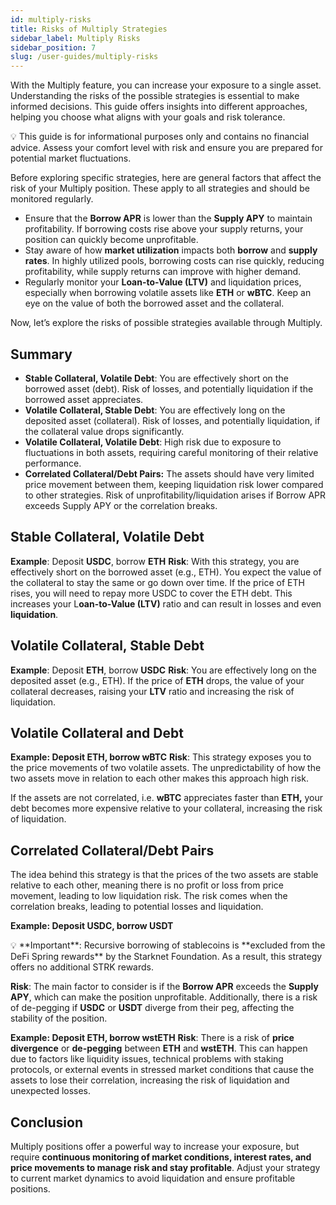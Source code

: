 ```yaml
---
id: multiply-risks
title: Risks of Multiply Strategies
sidebar_label: Multiply Risks
sidebar_position: 7
slug: /user-guides/multiply-risks
---
```

With the Multiply feature, you can increase your exposure to a single asset. Understanding the risks of the possible strategies is essential to make informed decisions. This guide offers insights into different approaches, helping you choose what aligns with your goals and risk tolerance. 

<aside>💡 This guide is for informational purposes only and contains no financial advice. Assess your comfort level with risk and ensure you are prepared for potential market fluctuations.</aside>

Before exploring specific strategies, here are general factors that affect the risk of your Multiply position. These apply to all strategies and should be monitored regularly. 

- Ensure that the **Borrow APR** is lower than the **Supply APY** to maintain profitability. If borrowing costs rise above your supply returns, your position can quickly become unprofitable.
- Stay aware of how **market utilization** impacts both **borrow** and **supply rates**. In highly utilized pools, borrowing costs can rise quickly, reducing profitability, while supply returns can improve with higher demand.
- Regularly monitor your **Loan-to-Value (LTV)** and liquidation prices, especially when borrowing volatile assets like **ETH** or **wBTC**. Keep an eye on the value of both the borrowed asset and the collateral.

Now, let’s explore the risks of possible strategies available through Multiply. 

## Summary

- **Stable Collateral, Volatile Debt**: You are effectively short on the borrowed asset (debt). Risk of losses, and potentially liquidation if the borrowed asset appreciates.
- **Volatile Collateral, Stable Debt**: You are effectively long on the deposited asset (collateral). Risk of losses, and potentially liquidation, if the collateral value drops significantly.
- **Volatile Collateral, Volatile Debt**: High risk due to exposure to fluctuations in both assets, requiring careful monitoring of their relative performance.
- **Correlated Collateral/Debt Pairs:** The assets should have very limited price movement between them, keeping liquidation risk lower compared to other strategies. Risk of unprofitability/liquidation arises if Borrow APR exceeds Supply APY or the correlation breaks.


## **Stable Collateral, Volatile Debt**
**Example**: Deposit **USDC**, borrow **ETH**
**Risk**: With this strategy, you are effectively short on the borrowed asset (e.g., ETH). You expect the value of the collateral to stay the same or go down over time. If the price of ETH rises, you will need to repay more USDC to cover the ETH debt. This increases your L**oan-to-Value (LTV)** ratio and can result in losses and even **liquidation**.

## **Volatile Collateral, Stable Debt**
**Example**: Deposit **ETH**, borrow **USDC**
**Risk**: You are effectively long on the deposited asset (e.g., ETH).  If the price of **ETH** drops, the value of your collateral decreases, raising your **LTV** ratio and increasing the risk of liquidation.

## **Volatile Collateral and Debt**
**Example: Deposit ETH, borrow wBTC**
**Risk**: This strategy exposes you to the price movements of two volatile assets. The unpredictability of how the two assets move in relation to each other makes this approach high risk.

If the assets are not correlated, i.e. **wBTC** appreciates faster than **ETH,** your debt becomes more expensive relative to your collateral, increasing the risk of liquidation. 

## Correlated Collateral/Debt Pairs
The idea behind this strategy is that the prices of the two assets are stable relative to each other, meaning there is no profit or loss from price movement, leading to low liquidation risk. The risk comes when the correlation breaks, leading to potential losses and liquidation.

**Example: Deposit USDC, borrow USDT**
<aside>💡 **Important**: Recursive borrowing of stablecoins is **excluded from the DeFi Spring rewards** by the Starknet Foundation. As a result, this strategy offers no additional STRK rewards.</aside>

**Risk**: The main factor to consider is if the **Borrow APR** exceeds the **Supply APY**, which can make the position unprofitable. Additionally, there is a risk of de-pegging if **USDC** or **USDT** diverge from their peg, affecting the stability of the position.

**Example: Deposit ETH, borrow wstETH**
**Risk**: There is a risk of **price divergence** or **de-pegging** between **ETH** and **wstETH**. This can happen due to factors like liquidity issues, technical problems with staking protocols, or external events in stressed market conditions that cause the assets to lose their correlation, increasing the risk of liquidation and unexpected losses.

## Conclusion
Multiply positions offer a powerful way to increase your exposure, but require **continuous monitoring of market conditions, interest rates, and price movements to manage risk and stay profitable**. Adjust your strategy to current market dynamics to avoid liquidation and ensure profitable positions.